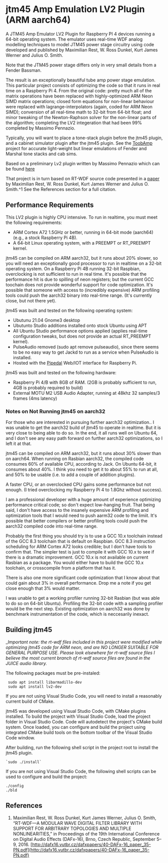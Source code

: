 # jtm45 Amp Emulation LV2 Plugin (ARM aarch64)

A JTM45 Amp Emulator LV2 Plugin for Raspberry PI 4 devices running a 64-bit operating system. The emulator uses real-time WDF analog modelling techniques to model JTM45 power stage circuitry using code developed and published by  Maximilian Rest, W. Ross Dunkel, Kurt James Werner and Julius O. Smith. 

Note that the JTM45 power stage differs only in very small details from a Fender Bassman.

The result is an exceptionally beautiful tube amp power stage emulation. This particular project consists of optimizing the code so that it runs in real time on a Raspberry Pi 4. From the original code: pretty much all of the matrix operations have been replaced with highly-optimized ARM Neon SIMD matrix operations; closed form equations for non-linear behaviour were replaced with lagrange-interpolators (again, coded for ARM Neon SIMD); conversion of all real-time math to 32-bit from 64-bit float; and minor tweaking of the Newton-Raphson solver for the non-linear parts of the algorithm; completing the LV2 integeration that had been 99% completed by Massimo Pennazio.

Typically,  you will want to place a tone-stack plugin before the jtm45 plugin, and a cabinet simulator plugin after the jtm45 plugin. See the [ToobAmp](https:://github.com/rerdavies/ToobAmp) project for accurate light-weight but linear emulations of Fender and Marshal tone stacks and cab sims.

Based on a preliminary Lv2 plugin written by Massimo Pennazio which can be found  [here](https://github.com/MaxPayne86/rt-wdf_lv2)

That project is in turn based on RT-WDF source code presented in a [paper](http://dafx16.vutbr.cz/dafxpapers/40-DAFx-16_paper_35-PN.pdf) by Maximilian Rest, W. Ross Dunkel, Kurt James Werner and Julius O. Smith.^1 See the References section for a full citation.

## Performance Requirements

This LV2 plugin is highly CPU intensive. To run in realtime, you must meet the following requirements:

* ARM Cortex A72 1.5GHz or better, running in 64-bit mode (aarch64) (e.g., a stock Raspberry Pi 4B).
* A 64-bit Linux operating system, with a PREEMPT or RT_PREEMPT kernel.

jtm45 can be compiled on ARM aarch32, but it runs about 20% slower, so you will need an exceptionally good processor to run in realtime on a 32-bit operating system. On a Raspberry Pi 4B running 32-bit Raspbian, overclocking is not sufficient to run in real time. It's possible that the performance hit is due to spilling of neon registers; but the current GCC toochain does not provide wonderful support for code optimization. It's possible that someone with access to (incredibly expensive) ARM profiling tools could push the aarch32 binary into real-time range. (It's currently close, but not there yet). 

jtm45 was built and tested on the following operating system:

* Ubutunu 21.04 Gnome3 desktop
* Ubutunto Studio additions installed onto stock Ubuntu using APT
* All Ubuntu Studio performance options applied (applies real-time configuration tweaks, but does not provide an actual RT_PREEMPT kernel).
* PulseAudio removed (sudo apt remove pulseaudio), since there seems to be no easy way to get Jackd to run as a service when PulseAudio is installed.
* Hosted with the  [Pipedal](https://github.com/rerdavies/pipedal) Web/IOT interface for Raspberry Pi.

jtm45 was built and tested on the following hardware:

* Raspberry Pi 4/B with 8GB of RAM. (2GB is probably sufficient to run, 4GB is probably required to build)
* External MOTU M2 USB Audio Adapter, running at 48khz 32 samples/3 frames (4ms latency)

### Notes on Not Running jtm45 on aarch32

For those who are interested in pursuing further aarch32 optimization.. I was unable to get the aarch32 build of jtm45 to operate in realtime. But it is very close to being able to do so. In the end, it all runs well on Ubuntu 64, and I don't see any easy path forward on further aarch32 optimizations, so I left it at that.

jtm45 can be compiled on ARM aarch32, but it runs about 30% slower than on aarch64.  When running on Rasbian aarch32, the compiled code consumes 60% of available CPU, according to Jack. On Ubuntu 64-bit, it consumes about 40%. I think you need to get it to about 55% to run at all, and 50% to be usable (i.e. to add a couple of addition plugins). 

A faster CPU, or an overclocked CPU gains some performance but not enough. (I tried overclocking my Raspberry Pi 4 to 1.8Ghz without success). 

I am a professional developer with a huge amount of experience optimizing performance critical code; so don't expect low-hanging fruit. That being said, I don't have access to the insanely expensive ARM profiling and optimization tools that I would need to push aarm32 code to the limiit. It's possible that better compilers or better profiling tools could push the aarch32 compiled code into real-time range.

Probably the first thing you should try is to use a GCC 10.x toolchain instead of the GCC 8.3 toolchain that is default on Raspbian. GCC 8.3 instruction scheduling for ARM Cortex A72 looks credible; but I don't have tools to confirm that. The simpler test is just to compile it with GCC 10.x to see if there is a dramatic improvement. GCC 10.x is not available on current Rasbian as a package. You would either have to build the GCC 10.x toolchain, or crosscompile from a platform that has it.

There is also one more significant code optimization that I know about that could gain about 3% in overall performance. Drop me a note if you get close enough that 3% would matter.

I was unable to get a working profiler running 32-bit Rasbian (but was able to do so on 64-bit Ubuntu). Profiling the 32-bit code with a sampling profiler would be the next step. Existing optimization on aarch32 was done by benchmark instrumentation of the code, which is neccesarily inexact.

 
## Building jtm45

__Important note: the rt-wdf files included in this project were modified while optimizing jtm45 code for ARM neon, and are NO LONGER SUITABLE FOR GENERAL PURPOSE USE. Please look elsewhere for rt-wdf source files I believe the most current branch of rt-wdf source files are found in the JUICE audio library._

The following packages must be pre-instaled:
     
     sudo apt install libarmadillo-dev
     sudo apt install lv2-dev

If you are not using Visual Studio Code, you will need to install a reasonably current build of CMake.

jtm45 was developed using Visual Studio Code, with CMake plugins installed. To build the project with Visual Studio Code, load the project folder in Visual Studio Code. Code will autodetect the project's CMake build system. Once loaded, you can configure and build the project using integrated CMake build tools on the bottom toolbar of the Visual Studio Code window.

After building, run the following shell script in the project root to install the jtm45 plugin.

    `sudo ./install`
    
If you are not using Visual Studio Code, the following shell scripts can be used to configure and build the project:

	./config
	./bld
	
## References

1. Maximilian Rest, W. Ross Dunkel, Kurt James Werner, Julius O. Smith, “RT-WDF—A MODULAR WAVE DIGITAL FILTER LIBRARY WITH SUPPORT FOR
ARBITRARY TOPOLOGIES AND MULTIPLE NONLINEARITIES,” in Proceedings of the 19th International Conference on Digital Audio Effects (DAFx-16), Brno, Czech Republic, September 5–9, 2016. [http://dafx16.vutbr.cz/dafxpapers/40-DAFx-16_paper_35-PN.pdf](http://dafx16.vutbr.cz/dafxpapers/40-DAFx-16_paper_35-PN.pdf)

